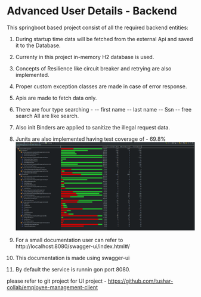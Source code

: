 # Advanced User Details - Backend

This springboot based project consist of all the required backend entities:

1. During startup time data will be fetched from the external Api and saved it to the Database.
2. Currenty in this project in-memory H2 database is used.
3. Concepts of Resilience like circuit breaker and retrying are also implemented.
4. Proper custom exception classes are made in case of error response.
5. Apis are made to fetch data only.
6. There are four type searching -
            -- first name
            -- last name
            -- Ssn
            -- free search
    All are like search.
7. Also init Binders are applied to sanitize the illegal request data.
8. Junits are also implemented having test coverage of - 69.8%
![alt text](image.png)

9. For a small documentation user can refer to http://localhost:8080/swagger-ui/index.html#/
10. This documentation is made using swagger-ui

11. By default the service is runnin gon port 8080.

please refer to git project for UI project - https://github.com/tushar-collab/employee-management-client